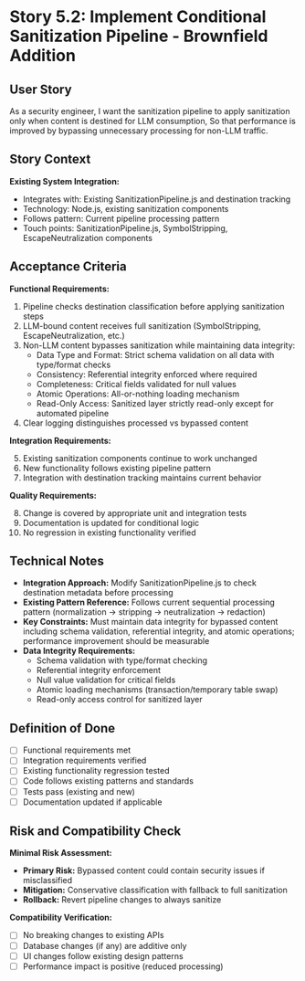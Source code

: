 # Story 5.2: Implement Conditional Sanitization Pipeline - Brownfield Addition

## User Story

As a security engineer,
I want the sanitization pipeline to apply sanitization only when content is destined for LLM consumption,
So that performance is improved by bypassing unnecessary processing for non-LLM traffic.

## Story Context

**Existing System Integration:**

- Integrates with: Existing SanitizationPipeline.js and destination tracking
- Technology: Node.js, existing sanitization components
- Follows pattern: Current pipeline processing pattern
- Touch points: SanitizationPipeline.js, SymbolStripping, EscapeNeutralization components

## Acceptance Criteria

**Functional Requirements:**

1. Pipeline checks destination classification before applying sanitization steps
2. LLM-bound content receives full sanitization (SymbolStripping, EscapeNeutralization, etc.)
3. Non-LLM content bypasses sanitization while maintaining data integrity:
   - Data Type and Format: Strict schema validation on all data with type/format checks
   - Consistency: Referential integrity enforced where required
   - Completeness: Critical fields validated for null values
   - Atomic Operations: All-or-nothing loading mechanism
   - Read-Only Access: Sanitized layer strictly read-only except for automated pipeline
4. Clear logging distinguishes processed vs bypassed content

**Integration Requirements:**

5. Existing sanitization components continue to work unchanged
6. New functionality follows existing pipeline pattern
7. Integration with destination tracking maintains current behavior

**Quality Requirements:**

8. Change is covered by appropriate unit and integration tests
9. Documentation is updated for conditional logic
10. No regression in existing functionality verified

## Technical Notes

- **Integration Approach:** Modify SanitizationPipeline.js to check destination metadata before processing
- **Existing Pattern Reference:** Follows current sequential processing pattern (normalization → stripping → neutralization → redaction)
- **Key Constraints:** Must maintain data integrity for bypassed content including schema validation, referential integrity, and atomic operations; performance improvement should be measurable
- **Data Integrity Requirements:**
  - Schema validation with type/format checking
  - Referential integrity enforcement
  - Null value validation for critical fields
  - Atomic loading mechanisms (transaction/temporary table swap)
  - Read-only access control for sanitized layer

## Definition of Done

- [ ] Functional requirements met
- [ ] Integration requirements verified
- [ ] Existing functionality regression tested
- [ ] Code follows existing patterns and standards
- [ ] Tests pass (existing and new)
- [ ] Documentation updated if applicable

## Risk and Compatibility Check

**Minimal Risk Assessment:**

- **Primary Risk:** Bypassed content could contain security issues if misclassified
- **Mitigation:** Conservative classification with fallback to full sanitization
- **Rollback:** Revert pipeline changes to always sanitize

**Compatibility Verification:**

- [ ] No breaking changes to existing APIs
- [ ] Database changes (if any) are additive only
- [ ] UI changes follow existing design patterns
- [ ] Performance impact is positive (reduced processing)
